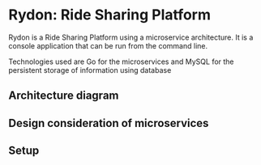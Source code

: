 # Rydon: Ride Sharing Platform
Rydon is a Ride Sharing Platform using a microservice architecture. It is a console application that can be run from the command line.

Technologies used are Go for the microservices and MySQL for the persistent storage of information using database

## Architecture diagram


## Design consideration of microservices
	
	
## Setup
